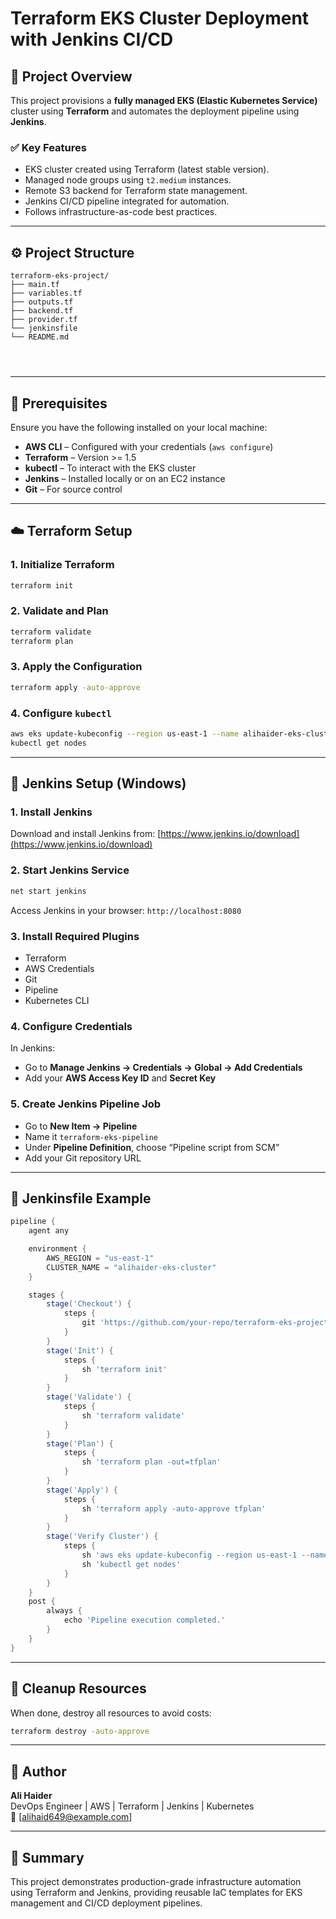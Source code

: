 # Terraform EKS Cluster Deployment with Jenkins CI/CD

## 🚀 Project Overview
This project provisions a **fully managed EKS (Elastic Kubernetes Service)** cluster using **Terraform** and automates the deployment pipeline using **Jenkins**.

### ✅ Key Features
- EKS cluster created using Terraform (latest stable version).
- Managed node groups using `t2.medium` instances.
- Remote S3 backend for Terraform state management.
- Jenkins CI/CD pipeline integrated for automation.
- Follows infrastructure-as-code best practices.

---

## ⚙️ Project Structure
```
terraform-eks-project/
├── main.tf
├── variables.tf
├── outputs.tf
├── backend.tf
├── provider.tf
└── jenkinsfile
└── README.md


    
```

---

## 🧱 Prerequisites
Ensure you have the following installed on your local machine:

- **AWS CLI** – Configured with your credentials (`aws configure`)
- **Terraform** – Version >= 1.5
- **kubectl** – To interact with the EKS cluster
- **Jenkins** – Installed locally or on an EC2 instance
- **Git** – For source control

---

## ☁️ Terraform Setup

### 1. Initialize Terraform
```bash
terraform init
```

### 2. Validate and Plan
```bash
terraform validate
terraform plan
```

### 3. Apply the Configuration
```bash
terraform apply -auto-approve
```

### 4. Configure `kubectl`
```bash
aws eks update-kubeconfig --region us-east-1 --name alihaider-eks-cluster
kubectl get nodes
```

---

## 🔧 Jenkins Setup (Windows)

### 1. Install Jenkins
Download and install Jenkins from: [https://www.jenkins.io/download](https://www.jenkins.io/download)

### 2. Start Jenkins Service
```bash
net start jenkins
```

Access Jenkins in your browser: `http://localhost:8080`

### 3. Install Required Plugins
- Terraform
- AWS Credentials
- Git
- Pipeline
- Kubernetes CLI

### 4. Configure Credentials
In Jenkins:
- Go to **Manage Jenkins → Credentials → Global → Add Credentials**
- Add your **AWS Access Key ID** and **Secret Key**

### 5. Create Jenkins Pipeline Job
- Go to **New Item → Pipeline**
- Name it `terraform-eks-pipeline`
- Under **Pipeline Definition**, choose “Pipeline script from SCM”
- Add your Git repository URL

---

## 🧩 Jenkinsfile Example

```groovy
pipeline {
    agent any

    environment {
        AWS_REGION = "us-east-1"
        CLUSTER_NAME = "alihaider-eks-cluster"
    }

    stages {
        stage('Checkout') {
            steps {
                git 'https://github.com/your-repo/terraform-eks-project.git'
            }
        }
        stage('Init') {
            steps {
                sh 'terraform init'
            }
        }
        stage('Validate') {
            steps {
                sh 'terraform validate'
            }
        }
        stage('Plan') {
            steps {
                sh 'terraform plan -out=tfplan'
            }
        }
        stage('Apply') {
            steps {
                sh 'terraform apply -auto-approve tfplan'
            }
        }
        stage('Verify Cluster') {
            steps {
                sh 'aws eks update-kubeconfig --region us-east-1 --name ${CLUSTER_NAME}'
                sh 'kubectl get nodes'
            }
        }
    }
    post {
        always {
            echo 'Pipeline execution completed.'
        }
    }
}
```

---

## 🧹 Cleanup Resources
When done, destroy all resources to avoid costs:
```bash
terraform destroy -auto-approve
```

---

## 🧠 Author
**Ali Haider**  
DevOps Engineer | AWS | Terraform | Jenkins | Kubernetes  
📧 [alihaid649@example.com] 

---

## 🏁 Summary
This project demonstrates production-grade infrastructure automation using Terraform and Jenkins, providing reusable IaC templates for EKS management and CI/CD deployment pipelines.
